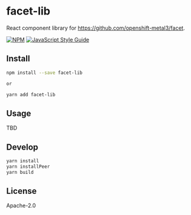 # facet-lib
React component library for https://github.com/openshift-metal3/facet.

> 

[![NPM](https://img.shields.io/npm/v/facet-lib.svg)](https://www.npmjs.com/package/facet-lib) [![JavaScript Style Guide](https://img.shields.io/badge/code_style-standard-brightgreen.svg)](https://standardjs.com)

## Install

```bash
npm install --save facet-lib

or

yarn add facet-lib
```

## Usage

TBD

## Develop

```bash
yarn install
yarn installPeer
yarn build
```

## License

Apache-2.0
